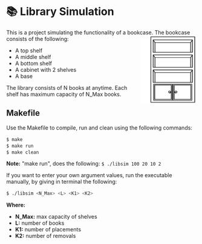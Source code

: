# 📚 Library Simulation


This is a project simulating the functionality of a bookcase. The bookcase consists of the following:
<img align="right" width="150" height="180" src="https://github.com/joannakonte/Bookcase-Simulation/blob/main/images/bookcase.png">
- A top shelf
- A middle shelf
- A bottom shelf
- A cabinet with 2 shelves
- A base


The library consists of N books at anytime. Each shelf has maximum capacity of N_Max books.

## Makefile

Use the Makefile to compile, run and clean using the following commands:

```bash
$ make 
$ make run
$ make clean
```

**Note:** "make run", does the following: `$ ./libsim 100 20 10 2`

If you want to enter your own argument values, run the executable manually, by giving in terminal the following:

```bash
$ ./libsim <N_Max> <L> <K1> <K2>

```

**Where:**
- **N_Max:** max capacity of shelves
- **L:** number of books
- **K1:** number of placements
- **K2:** number of removals
